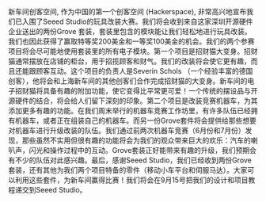 新车间创客空间, 作为中国的第一个创客空间 (Hackerspace), 非常高兴地宣布我们已入围了Seeed Studio的玩具改装大赛。我们将会收到来自这家深圳开源硬件企业送出的两份Grove 套装，套装里包含的模块能让我们轻松地进行玩具改装。我们也因此获得了赢取特等奖200美金和一等奖100美金的机会。我们的两个参赛项目将会尽可能地使用套装里的所有电子模块。第一个项目是招财猫大变身。招财猫通常摆放在店铺的柜台，用于招揽顾客和财气。我们的改装将会使它更有趣，而且还能跟顾客互动。这个项目的负责人是Severin Schols （一个经验丰富的德国创客），他将会和上海新车间的其他创客们合作完成招财猫的大变身。新车间的电子招财猫将具备有趣的附加功能，使它变得比平常更可爱！一个传统的摆设品与开源硬件的结合，将会给人们留下深刻的印象。第二个项目是改装竞赛机器车，为其添加更多有趣的功能。在我们周末举行的机器车竞赛工作坊里，有许多队伍已经拥有机器车，或者正在组装自己的机器车。而另一份Grove套件将会提供给那些想要对机器车进行升级改装的队伍。我们通过前两次机器车竞赛（6月份和7月份）发现，那些虽然不实用但很有趣的功能将会为我们的观众带来巨大的欢乐：汽车的喇叭声，闪光和操作过程中的互动。Grove套装正好能带来有趣的升级，我们预期会有不少的队伍对此感兴趣。最后，感谢Seeed Studio，我们已经收到两份Grove套装，还有其他为我们两个项目特备的零件（移动小车平台和伺服马达）。大家可以利用这些套件，为新车间赢得比赛！我们将会在9月15号把我们的设计和项目教程递交到Seeed Studio。